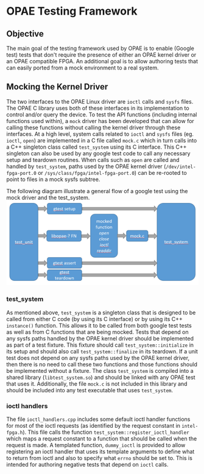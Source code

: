 # OPAE Testing Framework #

## Objective ##

The main goal of the testing framework used by OPAE is to enable (Google test)
tests that don't require the presence of either an OPAE kernel driver or an
OPAE compatible FPGA. An additional goal is to allow authoring tests that can
easily ported from a mock environment to a real system.


## Mocking the Kernel Driver ##

The two interfaces to the OPAE Linux driver are `ioctl` calls and `sysfs`
files. The OPAE C library uses both of these interfaces in its implementation
to control and/or query the device. To test the API functions (including
internal functions used within), a `mock` driver has been developed that can
allow for calling these functions without calling the kernel driver through
these interfaces. At a high level, system calls related to `ioctl` and `sysfs`
files (eg. `ioctl`, `open`) are implemented in a C file called `mock.c` which
in turn calls into a C++ singleton class called `test_system` using its C
interface. This C++ singleton can also be used by any google test code to call
any necessary setup and teardown routines. When calls such as `open` are called
and handled by `test_system`, paths used by the OPAE kernel driver
(`/dev/intel-fpga-port.0` or `/sys/class/fpga/intel-fpga-port.0`) can be
re-rooted to point to files in a mock sysfs subtree.

The following diagram illustrate a general flow of a google test using the mock
driver and the test_system.
![OPAE mock test](mock_driver.png "OPAE mock test") 

### test_system ###

As mentioned above, `test_system` is a singleton class that is designed to be
called from either C code (by using its C interface) or by using its C++
`instance()` function. This allows it to be called from both google test tests
as well as from C functions that are being mocked. Tests that depend on any
sysfs paths handled by the OPAE kernel driver should be implemented as part of
a test fixture. This fixture should call `test_system::initialize` in its setup
and should also call `test_system::finalize` in its teardown. If a unit test
does not depend on any sysfs paths used by the OPAE kernel driver, then there
is no need to call these two functions and those functions should be
implemented without a fixture. The class `test_system` is compiled into a
shared library (`libtest_system.so`) and should be linked with any OPAE test
that uses it. Additionally, the file `mock.c` is not included in this library
and should be included into any test executable that uses `test_system`.

### ioctl handlers ###

The file `ioctl_handlers.cpp` includes some default ioctl handler functions for
most of the ioctl requests (as identified by the request constant in
`intel-fpga.h`). This file calls the function
`test_system::register_ioctl_handler` which maps a request constant to a
function that should be called when the request is made. A templated function,
`dummy_ioctl` is provided to allow registering an ioctl handler that uses its
template arguments to define what to return from ioctl and also to specify what
`errno` should be set to. This is intended for authoring negative tests that
depend on `ioctl` calls.

